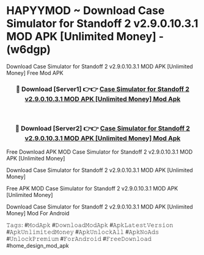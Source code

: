 # HAPYYMOD ~ Download Case Simulator for Standoff 2 v2.9.0.10.3.1 MOD APK [Unlimited Money] - (w6dgp)
Download Case Simulator for Standoff 2 v2.9.0.10.3.1 MOD APK [Unlimited Money] Free Mod APK

<div align="center">
<h3>🔴 Download [Server1] 👉👉 <a href="https://apk-comot.site?title=Case_Simulator_for_Standoff_2_v2.9.0.10.3.1_MOD_APK_[Unlimited_Money]">Case Simulator for Standoff 2 v2.9.0.10.3.1 MOD APK [Unlimited Money] Mod Apk</a></h3><br>

<h3>🔴 Download [Server2] 👉👉 <a href="https://apk-comot.site?title=Case_Simulator_for_Standoff_2_v2.9.0.10.3.1_MOD_APK_[Unlimited_Money]">Case Simulator for Standoff 2 v2.9.0.10.3.1 MOD APK [Unlimited Money] Mod Apk</a></h3>
</div>


Free Download APK MOD Case Simulator for Standoff 2 v2.9.0.10.3.1 MOD APK [Unlimited Money]

Download Case Simulator for Standoff 2 v2.9.0.10.3.1 MOD APK [Unlimited Money] 

Free APK MOD Case Simulator for Standoff 2 v2.9.0.10.3.1 MOD APK [Unlimited Money] 

Download Case Simulator for Standoff 2 v2.9.0.10.3.1 MOD APK [Unlimited Money] Mod For Android

𝚃𝚊𝚐𝚜: #𝙼𝚘𝚍𝙰𝚙𝚔 #𝙳𝚘𝚠𝚗𝚕𝚘𝚊𝚍𝙼𝚘𝚍𝙰𝚙𝚔 #𝙰𝚙𝚔𝙻𝚊𝚝𝚎𝚜𝚝𝚅𝚎𝚛𝚜𝚒𝚘𝚗 #𝙰𝚙𝚔𝚄𝚗𝚕𝚒𝚖𝚒𝚝𝚎𝚍𝙼𝚘𝚗𝚎𝚢 #𝙰𝚙𝚔𝚄𝚗𝚕𝚘𝚌𝚔𝙰𝚕𝚕 #𝙰𝚙𝚔𝙽𝚘𝙰𝚍𝚜 #𝚄𝚗𝚕𝚘𝚌𝚔𝙿𝚛𝚎𝚖𝚒𝚞𝚖 #𝙵𝚘𝚛𝙰𝚗𝚍𝚛𝚘𝚒𝚍 #𝙵𝚛𝚎𝚎𝙳𝚘𝚠𝚗𝚕𝚘𝚊𝚍 #home_design_mod_apk